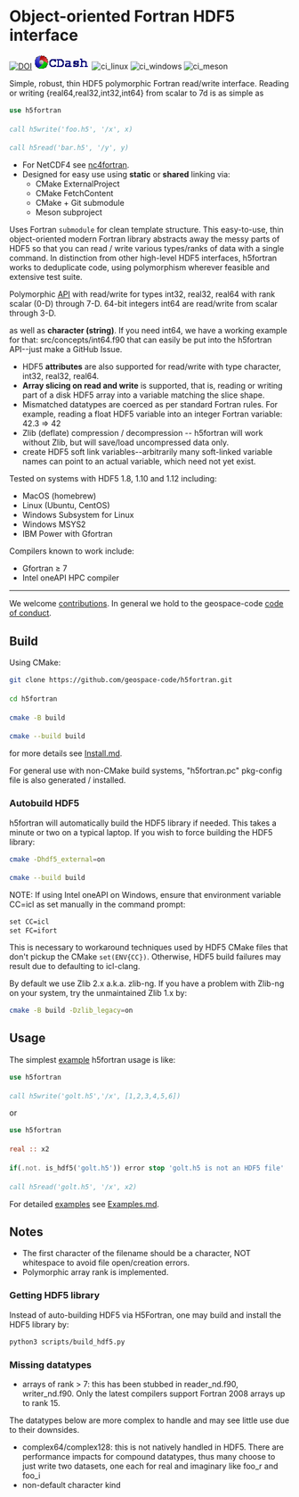 # Object-oriented Fortran HDF5 interface

[![DOI](https://zenodo.org/badge/128736984.svg)](https://zenodo.org/badge/latestdoi/128736984)
[![CDash](./archive/cdash.png)](https://my.cdash.org/index.php?project=h5fortran)
![ci_linux](https://github.com/geospace-code/h5fortran/workflows/ci/badge.svg)
![ci_windows](https://github.com/geospace-code/h5fortran/workflows/ci_windows/badge.svg)
![ci_meson](https://github.com/geospace-code/h5fortran/workflows/ci_meson/badge.svg)

Simple, robust, thin HDF5 polymorphic Fortran read/write interface.
Reading or writing {real64,real32,int32,int64} from scalar to 7d is as simple as

```fortran
use h5fortran

call h5write('foo.h5', '/x', x)

call h5read('bar.h5', '/y', y)
```

* For NetCDF4 see [nc4fortran](https://github.com/geospace-code/nc4fortran/).
* Designed for easy use using **static** or **shared** linking via:
  * CMake ExternalProject
  * CMake FetchContent
  * CMake + Git submodule
  * Meson subproject

Uses Fortran `submodule` for clean template structure.
This easy-to-use, thin object-oriented modern Fortran library abstracts away the messy parts of HDF5 so that you can read / write various types/ranks of data with a single command.
In distinction from other high-level HDF5 interfaces, h5fortran works to deduplicate code, using polymorphism wherever feasible and extensive test suite.

Polymorphic [API](./API.md) with read/write for types int32, real32, real64 with rank scalar (0-D) through 7-D.
64-bit integers int64 are read/write from scalar through 3-D.

as well as **character (string)**.
If you need int64, we have a working example for that: src/concepts/int64.f90 that can easily be put into the h5fortran API--just make a GitHub Issue.

* HDF5 **attributes** are also supported for read/write with type character, int32, real32, real64.
* **Array slicing on read and write** is supported, that is, reading or writing part of a disk HDF5 array into a variable matching the slice shape.
* Mismatched datatypes are coerced as per standard Fortran rules. For example, reading a float HDF5 variable into an integer Fortran variable:  42.3 => 42
* Zlib (deflate) compression / decompression -- h5fortran will work without Zlib, but will save/load uncompressed data only.
* create HDF5 soft link variables--arbitrarily many soft-linked variable names can point to an actual variable, which need not yet exist.

Tested on systems with HDF5 1.8, 1.10 and 1.12 including:

* MacOS (homebrew)
* Linux (Ubuntu, CentOS)
* Windows Subsystem for Linux
* Windows MSYS2
* IBM Power with Gfortran

Compilers known to work include:

* Gfortran &ge; 7
* Intel oneAPI HPC compiler

---

We welcome [contributions](https://github.com/geospace-code/.github/blob/main/CONTRIBUTING.md).
In general we hold to the geospace-code [code of conduct](https://github.com/geospace-code/.github/blob/main/CODE_OF_CONDUCT.md).

## Build

Using CMake:

```sh
git clone https://github.com/geospace-code/h5fortran.git

cd h5fortran

cmake -B build

cmake --build build
```

for more details see [Install.md](./Install.md).

For general use with non-CMake build systems, "h5fortran.pc" pkg-config file is also generated / installed.

### Autobuild HDF5

h5fortran will automatically build the HDF5 library if needed.
This takes a minute or two on a typical laptop.
If you wish to force building the HDF5 library:

```sh
cmake -Dhdf5_external=on

cmake --build build
```

NOTE: If using Intel oneAPI on Windows, ensure that environment variable CC=icl as set manually in the command prompt:

```posh
set CC=icl
set FC=ifort
```

This is necessary to workaround techniques used by HDF5 CMake files that don't pickup the CMake `set(ENV{CC})`.
Otherwise, HDF5 build failures may result due to defaulting to icl-clang.

By default we use Zlib 2.x a.k.a. zlib-ng.
If you have a problem with Zlib-ng on your system, try the unmaintained Zlib 1.x by:

```sh
cmake -B build -Dzlib_legacy=on
```

## Usage

The simplest [example](./Examples/) h5fortran usage is like:

```fortran
use h5fortran

call h5write('golt.h5','/x', [1,2,3,4,5,6])
```

or

```fortran
use h5fortran

real :: x2

if(.not. is_hdf5('golt.h5')) error stop 'golt.h5 is not an HDF5 file'

call h5read('golt.h5', '/x', x2)
```

For detailed [examples](./Examples/) see [Examples.md](./Examples.md).

## Notes

* The first character of the filename should be a character, NOT whitespace to avoid file open/creation errors.
* Polymorphic array rank is implemented.

### Getting HDF5 library

Instead of auto-building HDF5 via H5Fortran, one may build and install the HDF5 library by:

```sh
python3 scripts/build_hdf5.py
```

### Missing datatypes

* arrays of rank > 7: this has been stubbed in reader_nd.f90, writer_nd.f90. Only the latest compilers support Fortran 2008 arrays up to rank 15.

The datatypes below are more complex to handle and may see little use due to their downsides.

* complex64/complex128: this is not natively handled in HDF5. There are performance impacts for compound datatypes, thus many choose to just write two datasets, one each for real and imaginary like foo_r and foo_i
* non-default character kind

